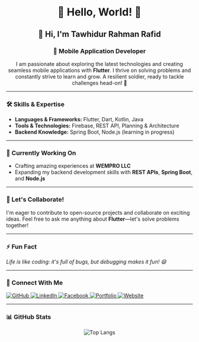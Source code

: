 <h1 align="center">🌟 Hello, World! 🌟</h1>
<h2 align="center">👋 Hi, I'm <strong>Tawhidur Rahman Rafid</strong></h2>
<h3 align="center">🚀 Mobile Application Developer</h3>

<p align="center">
I am passionate about exploring the latest technologies and creating seamless mobile applications with <strong>Flutter</strong>. 
I thrive on solving problems and constantly strive to learn and grow. A resilient soldier, ready to tackle challenges head-on! 💪
</p>

---

<h3>🛠️ Skills & Expertise</h3>
<ul>
  <li><strong>Languages & Frameworks:</strong> Flutter, Dart, Kotlin, Java</li>
  <li><strong>Tools & Technologies:</strong> Firebase, REST API, Planning & Architecture</li>
  <li><strong>Backend Knowledge:</strong> Spring Boot, Node.js (learning in progress)</li>
</ul>

---

<h3>🌱 Currently Working On</h3>
<ul>
  <li>Crafting amazing experiences at <strong>WEMPRO LLC</strong></li>
  <li>Expanding my backend development skills with <strong>REST APIs</strong>, <strong>Spring Boot</strong>, and <strong>Node.js</strong></li>
</ul>

---

<h3>🤝 Let's Collaborate!</h3>
<p>
I'm eager to contribute to open-source projects and collaborate on exciting ideas. Feel free to ask me anything about <strong>Flutter</strong>—let's solve problems together!
</p>

---

<h3>⚡ Fun Fact</h3>
<p><em>Life is like coding: it's full of bugs, but debugging makes it fun! 😄</em></p>

---

<h3>🔗 Connect With Me</h3>
<p>
  <a href="https://github.com/Rafid-tawhid" target="_blank">
    <img src="https://img.shields.io/badge/GitHub-100000?style=for-the-badge&logo=github&logoColor=white" alt="GitHub">
  </a>
  <a href="https://www.linkedin.com/in/tawhidur-rahman-rafid-5a6b75175/" target="_blank">
    <img src="https://img.shields.io/badge/LinkedIn-0077B5?style=for-the-badge&logo=linkedin&logoColor=white" alt="LinkedIn">
  </a>
  <a href="https://www.facebook.com/RAFI5D" target="_blank">
    <img src="https://img.shields.io/badge/Facebook-1877F2?style=for-the-badge&logo=facebook&logoColor=white" alt="Facebook">
  </a>
  <a href="https://rafid-tawhid.github.io/my-dev-profile/" target="_blank">
    <img src="https://img.shields.io/badge/Portfolio-4285F4?style=for-the-badge&logo=google&logoColor=white" alt="Portfolio">
  </a>
 <a href="https://rafid-tawhid.github.io/personal-website/" target="_blank">
  <img src="https://img.shields.io/badge/Website-FF5733?style=for-the-badge&logo=html5&logoColor=white" alt="Website">
</a>

</p>

---

<h3>📊 GitHub Stats</h3>
<p align="center">
  <img src="https://github-readme-stats.vercel.app/api/top-langs/?username=Rafid-tawhid&layout=compact" alt="Top Langs">
</p>
